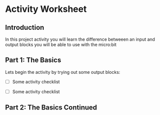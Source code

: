 # Activity Worksheet

## Introduction
In this project activity you will learn the difference betweeen an input and output blocks you will be able to use with the micro:bit

## Part 1: The Basics
Lets begin the activity by trying out some output blocks:

- [ ] Some activity checklist

- [ ] Some activity checklist

## Part 2: The Basics Continued